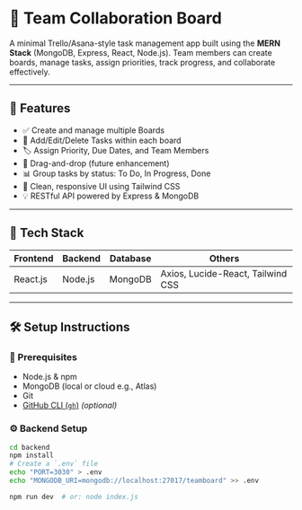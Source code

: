 # 🧩 Team Collaboration Board

A minimal Trello/Asana-style task management app built using the **MERN Stack** (MongoDB, Express, React, Node.js). Team members can create boards, manage tasks, assign priorities, track progress, and collaborate effectively.

---

## 🚀 Features

- ✅ Create and manage multiple Boards
- 📝 Add/Edit/Delete Tasks within each board
- 🏷️ Assign Priority, Due Dates, and Team Members
- 🔄 Drag-and-drop (future enhancement)
- 📊 Group tasks by status: To Do, In Progress, Done
- 🎨 Clean, responsive UI using Tailwind CSS
- 💡 RESTful API powered by Express & MongoDB

---

## 🧱 Tech Stack

| Frontend | Backend | Database | Others |
|----------|---------|----------|--------|
| React.js | Node.js | MongoDB  | Axios, Lucide-React, Tailwind CSS |

---

## 🛠️ Setup Instructions

### 🔌 Prerequisites

- Node.js & npm
- MongoDB (local or cloud e.g., Atlas)
- Git
- [GitHub CLI (`gh`)](https://cli.github.com/) *(optional)*

### ⚙️ Backend Setup

```bash
cd backend
npm install
# Create a `.env` file
echo "PORT=3030" > .env
echo "MONGODB_URI=mongodb://localhost:27017/teamboard" >> .env

npm run dev  # or: node index.js


